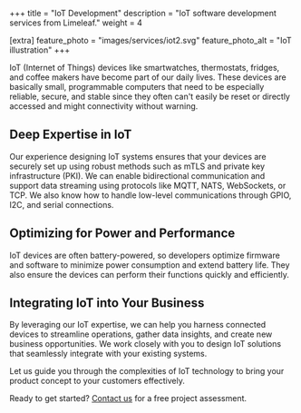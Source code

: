 +++
title = "IoT Development"
description = "IoT software development services from Limeleaf."
weight = 4

[extra]
feature_photo = "images/services/iot2.svg"
feature_photo_alt = "IoT illustration"
+++

IoT (Internet of Things) devices like smartwatches, thermostats, fridges, and coffee makers have become part of our daily lives. These devices are basically small, programmable computers that need to be especially reliable, secure, and stable since they often can't easily be reset or directly accessed and  might connectivity without warning.

## Deep Expertise in IoT

Our experience designing IoT systems ensures that your devices are securely set up using robust methods such as mTLS and private key infrastructure (PKI). We can enable bidirectional communication and support data streaming using protocols like MQTT, NATS, WebSockets, or TCP. We also know how to handle low-level communications through GPIO, I2C, and serial connections.

## Optimizing for Power and Performance  

IoT devices are often battery-powered, so developers optimize firmware and software to minimize power consumption and extend battery life. They also ensure the devices can perform their functions quickly and efficiently.

## Integrating IoT into Your Business

By leveraging our IoT expertise, we can help you harness connected devices to streamline operations, gather data insights, and create new business opportunities. We work closely with you to design IoT solutions that seamlessly integrate with your existing systems.

Let us guide you through the complexities of IoT technology to bring your product concept to your customers effectively.

Ready to get started? [Contact us](https://limeleaf.io/contact/ "Contact us") for a free project assessment.